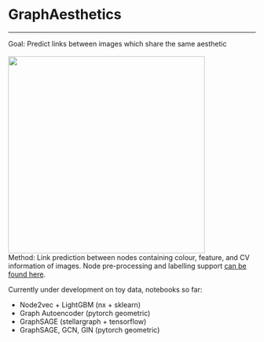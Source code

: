 # GraphAesthetics
---
Goal: Predict links between images which share the same aesthetic <br />
 <br /> <img src="https://github.com/kokostino/GraphAesthetics/blob/main/bsp.png" width="400" /><br />
Method: Link prediction between nodes containing colour, feature, and CV information of images. Node pre-processing and labelling support [can be found here](https://github.com/kokostino/GraphAesthetics-PreProcessing).

Currently under development on toy data, notebooks so far:

- Node2vec + LightGBM (nx + sklearn)
- Graph Autoencoder (pytorch geometric)
- GraphSAGE (stellargraph + tensorflow)
- GraphSAGE, GCN, GIN (pytorch geometric)
